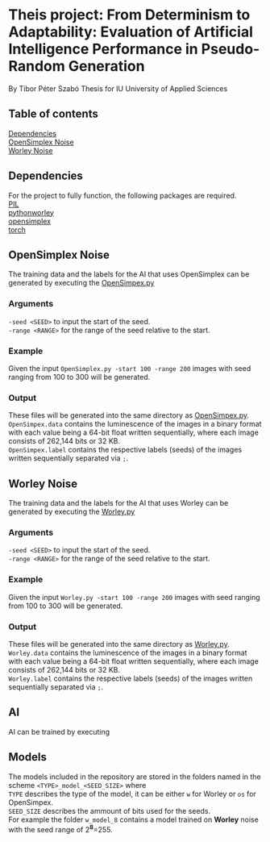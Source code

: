 # Theis project: From Determinism to Adaptability: Evaluation of Artificial Intelligence Performance in Pseudo-Random Generation
By Tibor Péter Szabó
Thesis for IU University of Applied Sciences

## Table of contents
[Dependencies](#dependencies)  
[OpenSimplex Noise](#opensimplex-noise)  
[Worley Noise](#worley-noise)  

## Dependencies
For the project to fully function, the following packages are required.  
[PIL](https://pypi.org/project/pillow/)  
[pythonworley](https://pypi.org/project/pythonworley/)  
[opensimplex](https://pypi.org/project/opensimplex/)  
[torch](https://pytorch.org/)  

## OpenSimplex Noise
The training data and the labels for the AI that uses OpenSimplex can be generated by executing the [OpenSimpex.py](./OpenSimplex.py)

### Arguments
`-seed <SEED>` to input the start of the seed.  
`-range <RANGE>` for the range of the seed relative to the start.  

### Example
Given the input `OpenSimplex.py -start 100 -range 200` images with seed ranging from 100 to 300 will be generated.

### Output
These files will be generated into the same directory as [OpenSimpex.py](./OpenSimplex.py).  
`OpenSimpex.data` contains the luminescence of the images in a binary format with each value being a 64-bit float written sequentially, where each image consists of 262,144 bits or 32 KB.  
`OpenSimpex.label` contains the respective labels (seeds) of the images written sequentially separated via `;`.

## Worley Noise
The training data and the labels for the AI that uses Worley can be generated by executing the [Worley.py](./Worley.py) 

### Arguments
`-seed <SEED>` to input the start of the seed.  
`-range <RANGE>` for the range of the seed relative to the start.  

### Example
Given the input `Worley.py -start 100 -range 200` images with seed ranging from 100 to 300 will be generated.

### Output
These files will be generated into the same directory as [Worley.py](./Worley.py).  
`Worley.data` contains the luminescence of the images in a binary format with each value being a 64-bit float written sequentially, where each image consists of 262,144 bits or 32 KB.  
`Worley.label` contains the respective labels (seeds) of the images written sequentially separated via `;`.

## AI
AI can be trained by executing

## Models
The models included in the repository are stored in the folders named in the scheme `<TYPE>_model_<SEED_SIZE>` where  
`TYPE` describes the type of the model, it can be either `w` for Worley or `os` for OpenSimpex.  
`SEED_SIZE` describes the ammount of bits used for the seeds.  
For example the folder `w_model_8` contains a model trained on **Worley** noise with the seed range of 2<sup>**8**</sup>=255.
